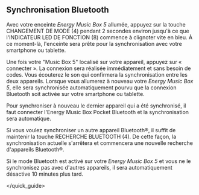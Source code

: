 ## Synchronisation Bluetooth

Avec votre enceinte *Energy Music Box 5* allumée, appuyez sur la touche CHANGEMENT DE MODE (4) pendant 2 secondes environ jusqu'à ce que l'INDICATEUR LED DE FONCTION (8) commence à clignoter vite en bleu. À ce moment-là, l'enceinte sera prête pour la synchronisation avec votre smartphone ou tablette.

Une fois votre "Music Box 5" localisé sur votre appareil, appuyez sur « connecter ». La connexion sera réalisée immédiatement et sans besoin de codes. Vous écouterez le son qui confirmera la synchronisation entre les deux appareils. Lorsque vous allumerez à nouveau votre *Energy Music Box 5*, elle sera synchronisée automatiquement pourvu que la connexion Bluetooth soit activée sur votre smartphone ou tablette.

Pour synchroniser à nouveau le dernier appareil qui a été synchronisé, il faut connecter l'Energy Music Box Pocket Bluetooth et la synchronisation sera automatique.

Si vous voulez synchroniser un autre appareil Bluetooth®, il suffit de maintenir la touche RECHERCHE BLUETOOTH (4). De cette façon, la synchronisation actuelle s'arrêtera et commencera une nouvelle recherche d'appareils Bluetooth®.

Si le mode Bluetooth est activé sur votre *Energy Music Box 5* et vous ne le synchronisez pas avec d'autres appareils, il sera automatiquement désactive 10 minutes plus tard.

</quick_guide>
